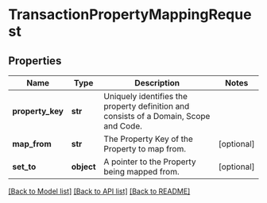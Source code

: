 # TransactionPropertyMappingRequest


## Properties
Name | Type | Description | Notes
------------ | ------------- | ------------- | -------------
**property_key** | **str** | Uniquely identifies the property definition and consists of a Domain, Scope and Code. | 
**map_from** | **str** | The Property Key of the Property to map from. | [optional] 
**set_to** | **object** | A pointer to the Property being mapped from. | [optional] 

[[Back to Model list]](../README.md#documentation-for-models) [[Back to API list]](../README.md#documentation-for-api-endpoints) [[Back to README]](../README.md)


